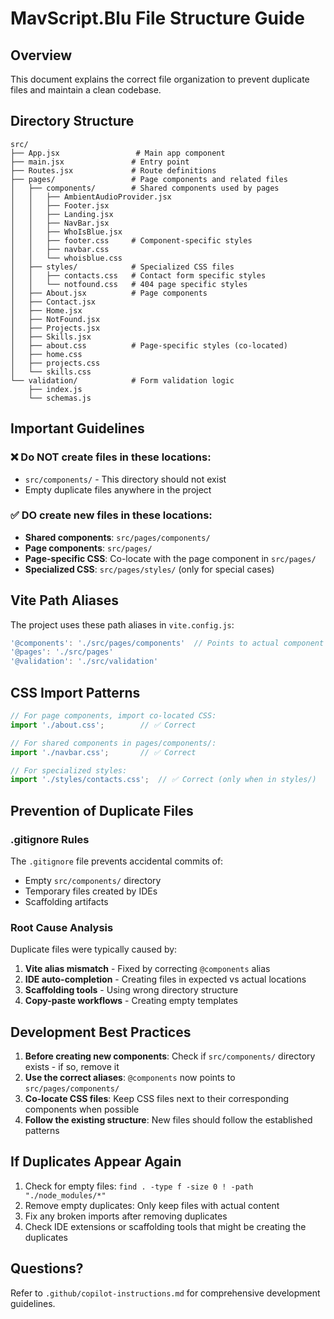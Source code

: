 # MavScript.Blu File Structure Guide

## Overview
This document explains the correct file organization to prevent duplicate files and maintain a clean codebase.

## Directory Structure

```
src/
├── App.jsx                 # Main app component
├── main.jsx               # Entry point
├── Routes.jsx             # Route definitions
├── pages/                 # Page components and related files
│   ├── components/        # Shared components used by pages
│   │   ├── AmbientAudioProvider.jsx
│   │   ├── Footer.jsx
│   │   ├── Landing.jsx
│   │   ├── NavBar.jsx
│   │   ├── WhoIsBlue.jsx
│   │   ├── footer.css     # Component-specific styles
│   │   ├── navbar.css
│   │   └── whoisblue.css
│   ├── styles/            # Specialized CSS files
│   │   ├── contacts.css   # Contact form specific styles
│   │   └── notfound.css   # 404 page specific styles
│   ├── About.jsx          # Page components
│   ├── Contact.jsx
│   ├── Home.jsx
│   ├── NotFound.jsx
│   ├── Projects.jsx
│   ├── Skills.jsx
│   ├── about.css          # Page-specific styles (co-located)
│   ├── home.css
│   ├── projects.css
│   └── skills.css
└── validation/            # Form validation logic
    ├── index.js
    └── schemas.js
```

## Important Guidelines

### ❌ Do NOT create files in these locations:
- `src/components/` - This directory should not exist
- Empty duplicate files anywhere in the project

### ✅ DO create new files in these locations:
- **Shared components**: `src/pages/components/`
- **Page components**: `src/pages/`
- **Page-specific CSS**: Co-locate with the page component in `src/pages/`
- **Specialized CSS**: `src/pages/styles/` (only for special cases)

## Vite Path Aliases

The project uses these path aliases in `vite.config.js`:
```javascript
'@components': './src/pages/components'  // Points to actual component location
'@pages': './src/pages'
'@validation': './src/validation'
```

## CSS Import Patterns

```javascript
// For page components, import co-located CSS:
import './about.css';        // ✅ Correct

// For shared components in pages/components/:
import './navbar.css';       // ✅ Correct

// For specialized styles:
import './styles/contacts.css';  // ✅ Correct (only when in styles/)
```

## Prevention of Duplicate Files

### .gitignore Rules
The `.gitignore` file prevents accidental commits of:
- Empty `src/components/` directory
- Temporary files created by IDEs
- Scaffolding artifacts

### Root Cause Analysis
Duplicate files were typically caused by:
1. **Vite alias mismatch** - Fixed by correcting `@components` alias
2. **IDE auto-completion** - Creating files in expected vs actual locations  
3. **Scaffolding tools** - Using wrong directory structure
4. **Copy-paste workflows** - Creating empty templates

## Development Best Practices

1. **Before creating new components**: Check if `src/components/` directory exists - if so, remove it
2. **Use the correct aliases**: `@components` now points to `src/pages/components/`
3. **Co-locate CSS files**: Keep CSS files next to their corresponding components when possible
4. **Follow the existing structure**: New files should follow the established patterns

## If Duplicates Appear Again

1. Check for empty files: `find . -type f -size 0 ! -path "./node_modules/*"`
2. Remove empty duplicates: Only keep files with actual content
3. Fix any broken imports after removing duplicates
4. Check IDE extensions or scaffolding tools that might be creating the duplicates

## Questions?

Refer to `.github/copilot-instructions.md` for comprehensive development guidelines.